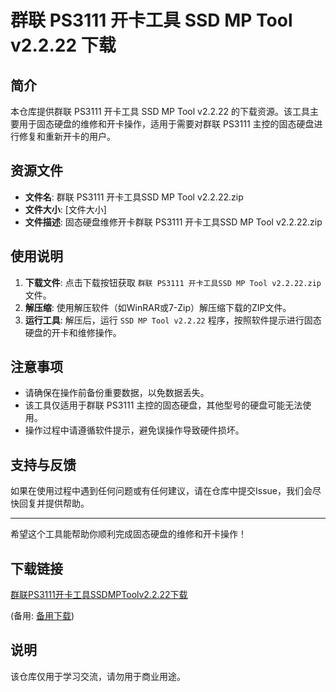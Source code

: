 # 群联 PS3111 开卡工具 SSD MP Tool v2.2.22 下载

## 简介
本仓库提供群联 PS3111 开卡工具 SSD MP Tool v2.2.22 的下载资源。该工具主要用于固态硬盘的维修和开卡操作，适用于需要对群联 PS3111 主控的固态硬盘进行修复和重新开卡的用户。

## 资源文件
- **文件名**: 群联 PS3111 开卡工具SSD MP Tool v2.2.22.zip
- **文件大小**: [文件大小]
- **文件描述**: 固态硬盘维修开卡群联 PS3111 开卡工具SSD MP Tool v2.2.22.zip

## 使用说明
1. **下载文件**: 点击下载按钮获取 `群联 PS3111 开卡工具SSD MP Tool v2.2.22.zip` 文件。
2. **解压缩**: 使用解压软件（如WinRAR或7-Zip）解压缩下载的ZIP文件。
3. **运行工具**: 解压后，运行 `SSD MP Tool v2.2.22` 程序，按照软件提示进行固态硬盘的开卡和维修操作。

## 注意事项
- 请确保在操作前备份重要数据，以免数据丢失。
- 该工具仅适用于群联 PS3111 主控的固态硬盘，其他型号的硬盘可能无法使用。
- 操作过程中请遵循软件提示，避免误操作导致硬件损坏。

## 支持与反馈
如果在使用过程中遇到任何问题或有任何建议，请在仓库中提交Issue，我们会尽快回复并提供帮助。

---

希望这个工具能帮助你顺利完成固态硬盘的维修和开卡操作！

## 下载链接
[群联PS3111开卡工具SSDMPToolv2.2.22下载](https://pan.quark.cn/s/11402e3bea13) 

(备用: [备用下载](https://pan.baidu.com/s/1qPQfl1hMGqUjmgMGbdJpBQ?pwd=1234))

## 说明

该仓库仅用于学习交流，请勿用于商业用途。
